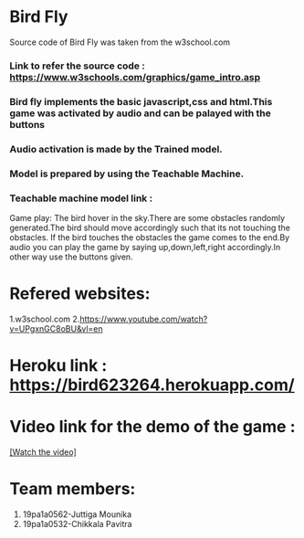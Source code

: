 
# Bird Fly
Source code of Bird Fly was taken from the w3school.com
### Link to refer the source code : https://www.w3schools.com/graphics/game_intro.asp
### Bird fly implements the basic javascript,css and html.This game was activated by audio and can be palayed with the buttons
### Audio activation is made by the Trained model.
### Model is prepared by using the Teachable Machine.
### Teachable machine model link :
Game play: The bird hover in the sky.There are some obstacles randomly generated.The bird should move accordingly such that its not touching the obstacles.
If the bird touches the obstacles the game comes to the end.By audio you can play the game by saying up,down,left,right accordingly.In other way use the buttons given.

# Refered websites:
1.w3school.com
2.https://www.youtube.com/watch?v=UPgxnGC8oBU&vl=en
  
# Heroku link : https://bird623264.herokuapp.com/
# Video link for the demo of the game :
[[Watch the video]](https://youtu.be/FfJYXdVGrVE)

# Team members:
1. 19pa1a0562-Juttiga Mounika
2. 19pa1a0532-Chikkala Pavitra

